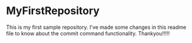 # MyFirstRepository
This is my first sample repository.
I've made some changes in this readme file to know about the commit command functionality.
Thankyou!!!!!
